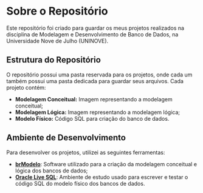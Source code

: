 # Sobre o Repositório

Este repositório foi criado para guardar os meus projetos realizados na disciplina de Modelagem e Desenvolvimento de Banco de Dados, na Universidade Nove de Julho (UNINOVE).

## Estrutura do Repositório
O repositório possui uma pasta reservada para os projetos, onde cada um também possui uma pasta dedicada para guardar seus arquivos. Cada projeto contém:

- **Modelagem Conceitual:** Imagem representando a modelagem conceitual;
- **Modelagem Lógica:** Imagem representando a modelagem lógica;
- **Modelo Físico:** Código SQL para criação do banco de dados.

## Ambiente de Desenvolvimento

Para desenvolver os projetos, utilizei as seguintes ferramentas:

- **[brModelo](http://www.sis4.com/brModelo/)**: Software utilizado para a criação da modelagem conceitual e lógica dos bancos de dados;
- **[Oracle Live SQL](https://livesql.oracle.com/apex/f?p=590:1000:0)**: Ambiente de estudo usado para escrever e testar o código SQL do modelo físico dos bancos de dados.
